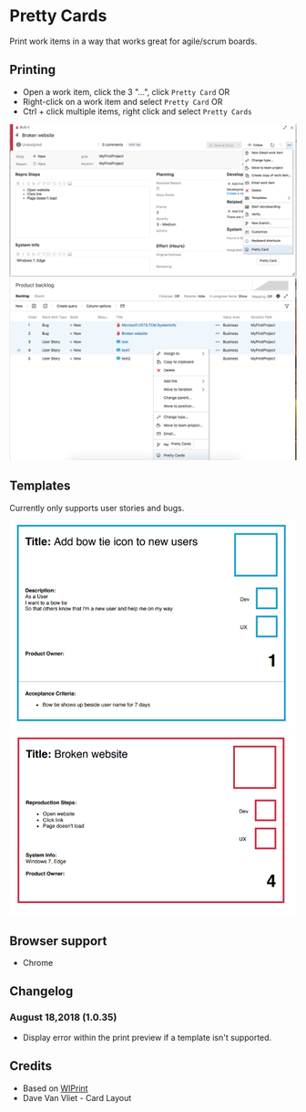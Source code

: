 # Pretty Cards

Print work items in a way that works great for agile/scrum boards.

## Printing

 - Open a work item, click the 3 "...", click `Pretty Card` OR
 - Right-click on a work item and select `Pretty Card` OR
 - Ctrl + click multiple items, right click and select `Pretty Cards`

![Print card](static/img/pretty_card.png)
![Print multiple cards](static/img/pretty_multiple.png)


## Templates

Currently only supports user stories and bugs.

![User story card](static/img/pretty_card_user_story.png)
![Bug card](static/img/pretty_card_bug.png)

## Browser support

- Chrome

## Changelog

### August 18,2018 (1.0.35)

- Display error within the print preview if a template isn't supported.

## Credits

- Based on [WIPrint](https://github.com/MrTarantula/WIPrint)
- Dave Van Vliet - Card Layout